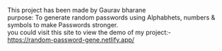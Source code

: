 This project has been made by Gaurav bharane
<br/>
purpose: To generate random passwords using Alphabhets, numbers & symbols to make Passwords stronger. 
<br/>
you could visit this site to view the demo of my project:- 
<br/>
https://random-password-gene.netlify.app/
